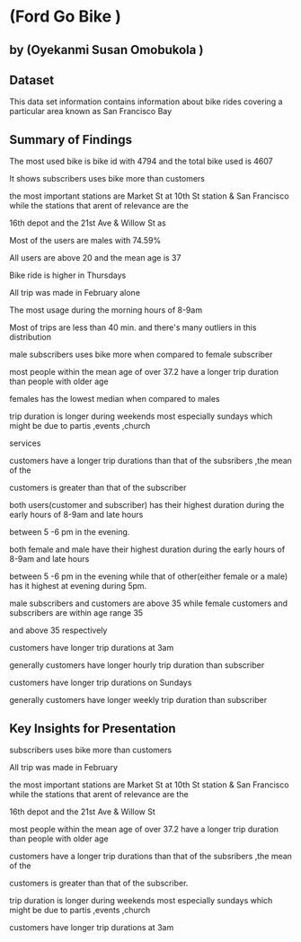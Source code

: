 # (Ford Go Bike )

## by (Oyekanmi Susan Omobukola )


## Dataset

This data set information contains information about bike rides covering a particular area known as San Francisco Bay

## Summary of Findings
The most used bike is bike id with 4794 and the total bike used is 4607

It shows subscribers uses bike more than customers

the most important stations are Market St at 10th St station & San Francisco while the stations that arent of relevance are the

16th depot and the 21st Ave & Willow St as

Most of the users are males with 74.59%

All users are above 20 and the mean age is 37

Bike ride is higher in Thursdays

All trip was made in February alone

The most usage during the morning hours of 8-9am

Most of trips are less than 40 min. and there's many outliers in this distribution

male subscribers uses bike more when compared to female subscriber

most people within the mean age of over 37.2 have a longer trip duration than people with older age

females has the lowest median when compared to males

trip duration is longer during weekends most especially sundays which might be due to partis ,events ,church

services

customers have a longer trip durations than that of the subsribers ,the mean of the

customers is greater than that of the subscriber

both users(customer and subscriber) has their highest duration during the early hours of 8-9am and late hours

between 5 -6 pm in the evening.

both female and male have their highest duration during the early hours of 8-9am and late hours

between 5 -6 pm in the evening while that of other(either female or a male) has it highest at evening during 5pm.

male subscribers and customers are above 35 while female customers and subscribers are within age range 35

and above 35 respectively

customers have longer trip durations at 3am

generally customers have longer hourly trip duration than subscriber

customers have longer trip durations on Sundays

generally customers have longer weekly trip duration than subscriber
> 

## Key Insights for Presentation

subscribers uses bike more than customers

All trip was made in February

the most important stations are Market St at 10th St station & San Francisco while the stations that arent of relevance are the

16th depot and the 21st Ave & Willow St

most people within the mean age of over 37.2 have a longer trip duration than people with older age

customers have a longer trip durations than that of the subsribers ,the mean of the

customers is greater than that of the subscriber.

trip duration is longer during weekends most especially sundays which might be due to partis ,events ,church

customers have longer trip durations at 3am
